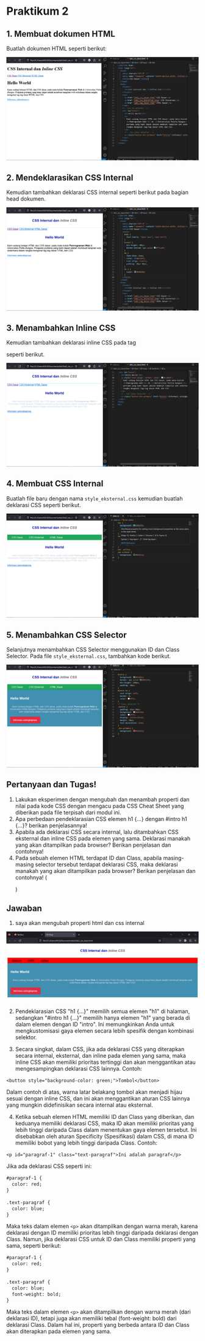 # Praktikum 2

## 1. Membuat dokumen HTML
Buatlah dokumen HTML seperti berikut:

![1](/lab2/foto/1.png)

## 2. Mendeklarasikan CSS Internal
Kemudian tambahkan deklarasi CSS internal seperti berikut pada bagian head dokumen.

![2](lab2/foto/2.png)

## 3. Menambahkan Inline CSS
Kemudian tambahkan deklarasi inline CSS pada tag <p> seperti berikut.

![3](lab2/foto/3.png)

## 4. Membuat CSS Internal
Buatlah file baru dengan nama `style_eksternal.css` kemudian buatlah deklarasi CSS seperti berikut.

![4](lab2/foto/4.png)

## 5. Menambahkan CSS Selector
Selanjutnya menambahkan CSS Selector menggunakan ID dan Class Selector. Pada file
`style_eksternal.css`, tambahkan kode berikut.

![5](lab2/foto/5.png)

## Pertanyaan dan Tugas!
1. Lakukan eksperimen dengan mengubah dan menambah properti dan nilai pada kode CSS dengan mengacu pada CSS Cheat Sheet yang diberikan pada file terpisah dari modul ini.
2. Apa perbedaan pendeklarasian CSS elemen h1 {...} dengan #intro h1 {...}? berikan penjelasannya!
3. Apabila ada deklarasi CSS secara internal, lalu ditambahkan CSS eksternal dan inline CSS pada elemen yang sama. Deklarasi manakah yang akan ditampilkan pada browser? Berikan penjelasan dan contohnya!
4. Pada sebuah elemen HTML terdapat ID dan Class, apabila masing-masing selector tersebut terdapat deklarasi CSS, maka deklarasi manakah yang akan ditampilkan pada browser? Berikan penjelasan dan contohnya! ( <p id="paragraf-1" class="text-paragraf"> )

## Jawaban
1. saya akan mengubah properti html dan css internal

![7](lab2/foto/7.png)

2. Pendeklarasian CSS "h1 {...}" memilih semua elemen "h1" di halaman, sedangkan "#intro h1 {...}" memilih hanya elemen "h1" yang berada di dalam elemen dengan ID "intro". Ini memungkinkan Anda untuk mengkustomisasi gaya elemen secara lebih spesifik dengan kombinasi selektor.

3. Secara singkat, dalam CSS, jika ada deklarasi CSS yang diterapkan secara internal, eksternal, dan inline pada elemen yang sama, maka inline CSS akan memiliki prioritas tertinggi dan akan menggantikan atau mengesampingkan deklarasi CSS lainnya.
Contoh:
```
<button style="background-color: green;">Tombol</button>
```
Dalam contoh di atas, warna latar belakang tombol akan menjadi hijau sesuai dengan inline CSS, dan ini akan menggantikan aturan CSS lainnya yang mungkin didefinisikan secara internal atau eksternal.

4. Ketika sebuah elemen HTML memiliki ID dan Class yang diberikan, dan keduanya memiliki deklarasi CSS, maka ID akan memiliki prioritas yang lebih tinggi daripada Class dalam menentukan gaya elemen tersebut. Ini disebabkan oleh aturan Specificity (Spesifikasi) dalam CSS, di mana ID memiliki bobot yang lebih tinggi daripada Class.
Contoh:

```
<p id="paragraf-1" class="text-paragraf">Ini adalah paragraf</p>
```

Jika ada deklarasi CSS seperti ini:

```
#paragraf-1 {
  color: red;
}

.text-paragraf {
  color: blue;
}
```

Maka teks dalam elemen `<p>` akan ditampilkan dengan warna merah, karena deklarasi dengan ID memiliki prioritas lebih tinggi daripada deklarasi dengan Class.
Namun, jika deklarasi CSS untuk ID dan Class memiliki properti yang sama, seperti berikut:

```
#paragraf-1 {
  color: red;
}

.text-paragraf {
  color: blue;
  font-weight: bold;
}
```

Maka teks dalam elemen `<p>` akan ditampilkan dengan warna merah (dari deklarasi ID), tetapi juga akan memiliki tebal (font-weight: bold) dari deklarasi Class. Dalam hal ini, properti yang berbeda antara ID dan Class akan diterapkan pada elemen yang sama.
